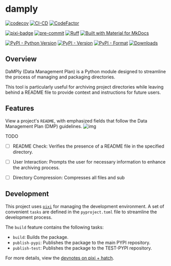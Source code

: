 # damply

[![codecov](https://codecov.io/gh/jjjermiah/damply/graph/badge.svg?token=tCcajRIGz9)](https://codecov.io/gh/jjjermiah/damply)
[![CI-CD](https://github.com/jjjermiah/damply/actions/workflows/main.yaml/badge.svg)](https://github.com/jjjermiah/damply/actions/workflows/main.yaml)
[![CodeFactor](https://www.codefactor.io/repository/github/jjjermiah/damply/badge)](https://www.codefactor.io/repository/github/jjjermiah/damply)

[![pixi-badge](https://img.shields.io/endpoint?url=https://raw.githubusercontent.com/prefix-dev/pixi/main/assets/badge/v0.json&style=flat-square)](https://github.com/prefix-dev/pixi)
[![pre-commit](https://img.shields.io/badge/pre--commit-enabled-brightgreen?logo=pre-commit&style=flat-square)](https://github.com/pre-commit/pre-commit)
[![Ruff](https://img.shields.io/endpoint?url=https://raw.githubusercontent.com/astral-sh/ruff/main/assets/badge/v2.json&style=flat-square)](https://github.com/astral-sh/ruff)
[![Built with Material for MkDocs](https://img.shields.io/badge/mkdocs--material-gray?logo=materialformkdocs&style=flat-square)](https://github.com/squidfunk/mkdocs-material)

[![PyPI - Python Version](https://img.shields.io/pypi/pyversions/damply)](https://pypi.org/project/damply/)
[![PyPI - Version](https://img.shields.io/pypi/v/damply)](https://pypi.org/project/damply/)
[![PyPI - Format](https://img.shields.io/pypi/format/damply)](https://pypi.org/project/damply/)
[![Downloads](https://static.pepy.tech/badge/damply)](https://pepy.tech/project/damply)

## Overview

DaMPly (Data Management Plan) is a Python module designed to streamline the process of managing and packaging directories. 

This tool is particularly useful for archiving project directories while leaving behind a README file to provide context and instructions for future users.

## Features

View a project's `README`, with emphasized fields that follow the Data Management Plan (DMP) guidelines.
![img](assets/screenshot.png)

TODO
- [ ] README Check: Verifies the presence of a README file in the specified directory.
- [ ] User Interaction: Prompts the user for necessary information to enhance the archiving process.
- [ ] Directory Compression: Compresses all files and sub


## Development

This project uses [`pixi`](pixi.sh) for managing the development environment.
A set of convenient `tasks` are defined in the `pyproject.toml` file to streamline the development process.

The `build` feature contains the following tasks:

- `build`: Builds the package.
- `publish-pypi`: Publishes the package to the main PYPI repository.
- `publish-test`: Publishes the package to the TEST-PYPI repository.
  
For more details, view the [devnotes on pixi + hatch](devnotes/pixi-hatch-build.md).
